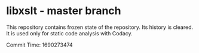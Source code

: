 # libxslt - master branch

This repository contains frozen state of the repository.
Its history is cleared. It is used only for static code
analysis with Codacy.

Commit Time: 1690273474